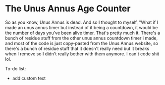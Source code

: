 # The Unus Annus Age Counter
So as you know, Unus Annus is dead. And so I thought to myself, "What if I made an unus annus timer but instead of it being a countdown, it would be the number of days you've been alive timer. That's pretty much it. There's a bunch of residue stuff from the other unus annus countdown timer i made, and most of the code is just copy-pasted from the Unus Annus website, so there's a bunch of residue stuff that it doesn't really need but it breaks when I remove so I didn't really bother with them anymore. I can't code shit lol.

To-do list:
- add custom text
